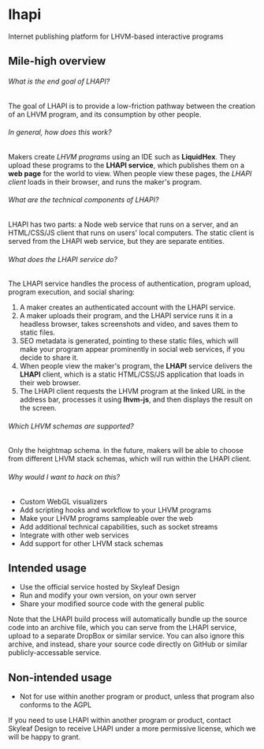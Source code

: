 # lhapi
Internet publishing platform for LHVM-based interactive programs

## Mile-high overview

###### What is the end goal of LHAPI?
The goal of LHAPI is to provide a low-friction pathway between the creation of an LHVM program, and its consumption by other people.

###### In general, how does this work?
Makers create *LHVM programs* using an IDE such as __LiquidHex__.  They upload these programs to the **LHAPI service**, which publishes them on a **web page** for the world to view.  When people view these pages, the *LHAPI client* loads in their browser, and runs the maker's program.

###### What are the technical components of LHAPI?
LHAPI has two parts: a Node web service that runs on a server, and an HTML/CSS/JS client that runs on users' local computers.  The static client is served from the LHAPI web service, but they are separate entities.

###### What does the LHAPI service do?
The LHAPI service handles the process of authentication, program upload, program execution, and social sharing:
1. A maker creates an authenticated account with the LHAPI service.
2. A maker uploads their program, and the LHAPI service runs it in a headless browser, takes screenshots and video, and saves them to static files.
3. SEO metadata is generated, pointing to these static files, which will make your program appear prominently in social web services, if you decide to share it.
4. When people view the maker's program, the __LHAPI__ service delivers the __LHAPI__ client, which is a static HTML/CSS/JS application that loads in their web browser.
5. The LHAPI client requests the LHVM program at the linked URL in the address bar, processes it using **lhvm-js**, and then displays the result on the screen.

###### Which LHVM schemas are supported?
Only the heightmap schema.  In the future, makers will be able to choose from different LHVM stack schemas, which will run within the LHAPI client.

###### Why would I want to hack on this?
* Custom WebGL visualizers
* Add scripting hooks and workflow to your LHVM programs
* Make your LHVM programs sampleable over the web
* Add additional technical capabilities, such as socket streams
* Integrate with other web services
* Add support for other LHVM stack schemas



## Intended usage

* Use the official service hosted by Skyleaf Design
* Run and modify your own version, on your own server
* Share your modified source code with the general public

Note that the LHAPI build process will automatically bundle up the source code into an archive file, which you can serve from the LHAPI service, upload to a separate DropBox or similar service.  You can also ignore this archive, and instead, share your source code directly on GitHub or similar publicly-accessable service.

## Non-intended usage

* Not for use within another program or product, unless that program also conforms to the AGPL

If you need to use LHAPI within another program or product, contact Skyleaf Design to receive LHAPI under a more permissive license, which we will be happy to grant.
